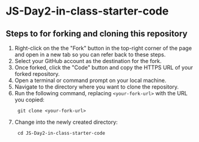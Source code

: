 # JS-Day2-in-class-starter-code

## Steps to for forking and cloning this repository
1. Right-click on the the "Fork" button in the top-right corner of the page and open in a new tab so you can refer back to these steps.
2. Select your GitHub account as the destination for the fork.
3. Once forked, click the "Code" button and copy the HTTPS URL of your forked repository.
4. Open a terminal or command prompt on your local machine.
5. Navigate to the directory where you want to clone the repository.
6. Run the following command, replacing `<your-fork-url>` with the URL you copied:
    ```
     git clone <your-fork-url>
    ```
7. Change into the newly created directory:
    ```
     cd JS-Day2-in-class-starter-code
    ```
